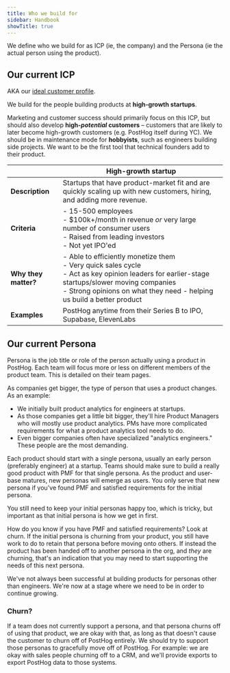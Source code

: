 ```yaml
---
title: Who we build for
sidebar: Handbook
showTitle: true
---
```


We define who we build for as ICP (ie, the company) and the Persona (ie the actual person using the product).

## Our current ICP

AKA our [ideal customer profile](/newsletter/ideal-customer-profile-framework).

We build for the people building products at **high-growth startups**. 

Marketing and customer success should primarily focus on this ICP, but should also develop **high-*potential* customers** – customers that are likely to later become high-growth customers (e.g. PostHog itself during YC). We should be in maintenance mode for **hobbyists**, such as engineers building side projects. We want to be the first tool that technical founders add to their product.

| &nbsp; | High-growth startup |
| --- | --- |
| **Description** | Startups that have product-market fit and are quickly scaling up with new customers, hiring, and adding more revenue. |
| **Criteria** | - 15-500 employees<br />- $100k+/month in revenue _or_ very large number of consumer users<br />- Raised from leading investors<br />- Not yet IPO'ed |
| **Why they matter?** | - Able to efficiently monetize them<br />- Very quick sales cycle<br />- Act as key opinion leaders for earlier-stage startups/slower moving companies<br />- Strong opinions on what they need - helping us build a better product |
| **Examples** | PostHog anytime from their Series B to IPO, Supabase, ElevenLabs |


## Our current Persona

Persona is the job title or role of the person actually using a product in PostHog. Each team will focus more or less on different members of the product team. This is detailed on their team pages.

As companies get bigger, the type of person that uses a product changes. As an example:

- We initially built product analytics for engineers at startups.
- As those companies get a little bit bigger, they'll hire Product Managers who will mostly use product analytics. PMs have more complicated requirements for what a product analytics tool needs to do.
- Even bigger companies often have specialized "analytics engineers." These people are the most demanding.

Each product should start with a single persona, usually an early person (preferably engineer) at a startup. Teams should make sure to build a really good product with PMF for that single persona. As the product and user-base matures, new personas will emerge as users. You only serve that new persona if you've found PMF and satisfied requirements for the initial persona.

You still need to keep your initial personas happy too, which is tricky, but important as that initial persona is how we get in first.

How do you know if you have PMF and satisfied requirements? Look at churn. If the initial persona is churning from your product, you still have work to do to retain that persona before moving onto others. If instead the product has been handed off to another persona in the org, and _they_ are churning, that's an indication that you may need to start supporting the needs of this next persona.

We've not always been successful at building products for personas other than engineers. We're now at a stage where we need to be in order to continue growing. 

### Churn?

If a team does not currently support a persona, and that persona churns off of using that product, we are okay with that, as long as that doesn't cause the customer to churn off of PostHog entirely. We should try to support those personas to gracefully move off of PostHog. For example: we are okay with sales people churning off to a CRM, and we'll provide exports to export PostHog data to those systems.

